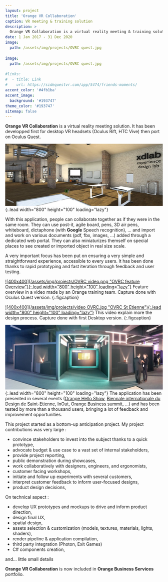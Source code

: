 ```yaml
---
layout: project
title: 'Orange VR Collaboration'
caption: VR meeting & training solution
description: >
  Orange VR Collaboration is a virtual reality meeting & training solution
date: 1 Jan 2017 - 31 Dec 2020
image: 
  path: /assets/img/projects/OVRC quest.jpg
  
image: 
  path: /assets/img/projects/OVRC quest.jpg

#links:
#  - title: Link
#    url: https://sidequestvr.com/app/5474/friends-moments/
accent_color: '#4fb1ba'
accent_image:
  background: '#193747'
theme_color: '#193747'
sitemap: false
---
```


**Orange VR Collaboration** is a virtual reality meeting solution.
It has been developped first for desktop VR headsets (Oculus Rift, HTC Vive) then port on Oculus Quest.

![400x400](/assets/img/projects/ovrc.jpg "OVRC St Etienne"){:.lead width="800" height="100" loading="lazy"} 


With this application, people can collaborate together as if they were in the same room.
They can use post-it, agile board, pens, 3D air pens, whiteboard, dictaphone (with **Google** Speech recognition), ... and import and work on various documents (pdf, fbx, images, ...) added through a dedicated web portal.
They can also miniaturizes themself on special places to see created or imported object in real size scale.

A very important focus has been put on ensuring a very simple and straightforward experience, accessible to every users. 
It has been done thanks to rapid prototyping and fast iteration through feedback and user testing.

<a href="https://www.youtube.com/watch?v=QQ843DRN5Ng">![400x400](/assets/img/projects/OVRC video.png "OVRC feature Overview"){:.lead width="800" height="100" loading="lazy"}</a>
Feature overview in a video made by an Orange training team. Capture done with Oculus Quest version.
{:.figcaption}


 <a href="https://youtu.be/17qJ8-PNrN4">![400x400](/assets/img/projects/video OVRC.jpg "OVRC St Etienne"){:.lead width="800" height="100" loading="lazy"}</a>
This video explain more the design process. Capture done with first Desktop version.
{:.figcaption}

![400x400](/assets/img/projects/SH.jpg "Hello Show"){:.lead width="800" height="100" loading="lazy"} 
The application has been presented in several events ([Orange Hello Show](https://pic.twitter.com/SBNjz6M18j), [Biennale internationale du Design de Saint-Etienne](https://pic.twitter.com/iBwoxjAU3m), [InOut](https://pic.twitter.com/FYWQbzqkWR), [Orange Business summit](https://pic.twitter.com/W3ddj2sFOr), ...) and has been tested by more than a thousand users, bringing a lot of feedback and improvement opportunities.

This project started as a bottom-up anticipation project. 
My project contributions was very large :
- convince stakeholders to invest into the subject thanks to a quick prototype,
- advocate budget & use case to a vast set of internal stakeholders, 
- provide project reporting,
- public demonstration during showcases,
- work collaboratively with designers, engineers, and ergonomists,
- customer facing workshops,
- initiate and follow up experiments with several customers,
- interpret customer feedback to inform user-focused designs,
- product design decisions,

On technical aspect : 
- develop UX prototypes and mockups to drive and inform product direction,
- design final UX,
- spatial design, 
- assets selection & customization (models, textures, materials, lights, shaders),
- render pipeline & application compilation, 
- third party integration (Photon, Exit Games) 
- C# components creation,

and… little small details


**Orange VR Collaboration** is now included in **Orange Business Services** portfolio.